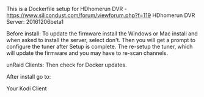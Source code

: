 This is a Dockerfile setup for HDhomerun DVR - https://www.silicondust.com/forum/viewforum.php?f=119
HDhomerun DVR Server: 20161206beta1

Before install:
To update the firmware install the Windows or Mac install and when asked to install the server, select don't.
Then you will get a prompt to configure the tuner after Setup is complete.
The re-setup the tuner, which will update the firmware and you may have to re-scan channels.

unRaid Clients:
Then check for Docker updates.


After install go to:

Your Kodi Client